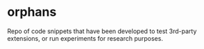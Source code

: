 # orphans
Repo of code snippets that have been developed to test 3rd-party extensions, or run experiments for research purposes.
